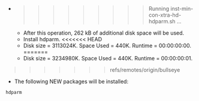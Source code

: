 * >>>>>>>>> Running inst-min-con-xtra-hd-hdparm.sh ...
  * After this operation, 262 kB of additional disk space will be used.
  * Install hdparm.
<<<<<<< HEAD
  * Disk size = 3113024K. Space Used = 440K. Runtime = 00:00:00:00.
=======
  * Disk size = 3234980K. Space Used = 440K. Runtime = 00:00:00:01.
>>>>>>> refs/remotes/origin/bullseye
  * The following NEW packages will be installed:
  ```bash
hdparm
  ```
